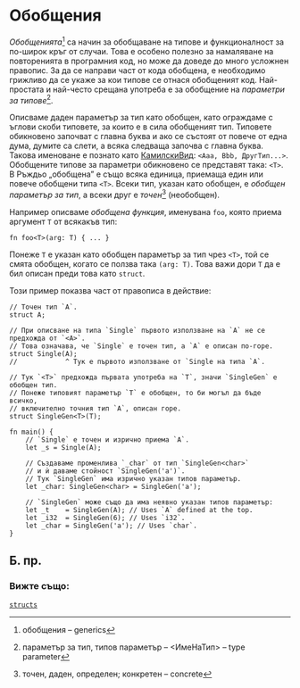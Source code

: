 # Обобщения 

*Обобщенията*[^generics] са начин за обобщаване на типове и функционалност за
по-широк кръг от случаи. Това е особено полезно за намаляване на повторенията в
програмния код, но може да доведе до много усложнен правопис. За да се направи
част от кода обобщена, е необходимо грижливо да се укаже за кои типове се отнася
обобщеният код. Най-простата и най-често срещана употреба е за обобщение на
*параметри за типове*[^type_parameter].

Описваме даден параметър за тип като обобщен, като ограждаме с ъглови скоби
типовете, за които е в сила обобщеният тип. Типовете обикновено започват с главна
буква и ако се състоят от повече от една дума, думите са слети, а всяка
следваща започва с главна буква. Такова именоване е познато като
[КамилскиВид][camelcase]: `<Aaa, Bbb, ДругТип...>`. Обобщените типове за
параметри обикновено се представят така: `<T>`. В Ръждьо „обобщена” е също
всяка единица, приемаща един или повече обобщени типа `<T>`. Всеки тип,
указан като обобщен, е *обобщен параметър за тип*, а всеки друг е
*точен*[^concrete] (необобщен).

Например описваме *обобщена функция*, именувана `foo`, която приема аргумент
`T` от всякакъв тип:

```rust,ignore
fn foo<T>(arg: T) { ... }
```

Понеже `T` е указан като обобщен параметър за тип чрез  `<T>`, той се смята
обобщен, когато се ползва така `(arg: T)`. Това важи дори `T` да е бил описан
преди това като `struct`.

Този пример показва част от правописа в действие:

```rust,editable
// Точен тип `A`.
struct A;

// При описване на типа `Single` първото използване на `A` не се предхожда от `<A>`.
// Това означава, че `Single` е точен тип, а `A` е описан по-горе.
struct Single(A);
//            ^ Тук е първото използване от `Single на типа `A`.

// Тук `<T>` предхожда първата употреба на `T`, значи `SingleGen` е обобщен тип.
// Понеже типовият параметър `T` е обобщен, то би могъл да бъде всичко,
// включително точния тип `A`, описан горе.
struct SingleGen<T>(T);

fn main() {
    // `Single` е точен и изрично приема `A`.
    let _s = Single(A);
    
    // Създаваме променлива `_char` от тип `SingleGen<char>`
    // и ѝ даваме стойност `SingleGen('a')`.
    // Тук `SingleGen` има изрично указан типов параметър.
    let _char: SingleGen<char> = SingleGen('a');

    // `SingleGen` може също да има неявно указан типов параметър:
    let _t    = SingleGen(A); // Uses `A` defined at the top.
    let _i32  = SingleGen(6); // Uses `i32`.
    let _char = SingleGen('a'); // Uses `char`.
}
```

## Б. пр.

[^generics]: обобщения – generics

[^type_parameter]: параметър за тип, типов параметър – <ИмеНаТип> – type parameter 

[^concrete]: точен, даден, определен; конкретен – concrete

### Вижте също:

[`structs`][structs]

[structs]: custom_types/structs.md
[camelcase]: https://en.wikipedia.org/wiki/CamelCase
